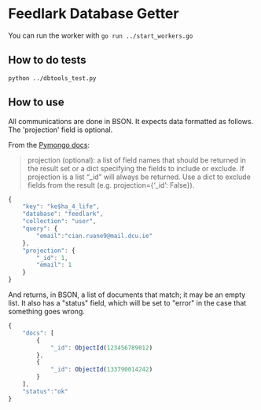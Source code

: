 Feedlark Database Getter
========================

You can run the worker with `go run ../start_workers.go`

How to do tests
---------------

`python ../dbtools_test.py`

How to use
----------

All communications are done in BSON. It expects data formatted as follows. The 'projection' field is optional.

From the [Pymongo docs](http://api.mongodb.org/python/current/api/pymongo/collection.html?highlight=find#pymongo.collection.Collection.find):

> projection (optional): a list of field names that should be returned in the result set or a dict specifying the fields to include or exclude. If projection is a list “_id” will always be returned. Use a dict to exclude fields from the result (e.g. projection={‘_id’: False}).

```js
{
    "key": "ke$ha_4_life",
    "database": "feedlark",
    "collection": "user",
    "query": {
        "email":"cian.ruane9@mail.dcu.ie"
    }, 
    "projection": {
        "_id": 1,
        "email": 1 
    }
}
```

And returns, in BSON, a list of documents that match; it may be an empty list.
It also has a "status" field, which will be set to "error" in the case that something goes wrong.

```js
{
    "docs": [
        {
            "_id": ObjectId(123456789012)
        },
        {
            "_id": ObjectId(133790014242)
        }
    ],
    "status":"ok"
}
```
